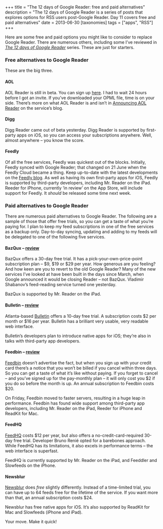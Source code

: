 +++
title = "The 12 days of Google Reader: free and paid alternatives"
description = "The 12 days of Google Reader is a series of posts that explores options for RSS users post-Google Reader. Day 11 covers free and paid alternatives"
date = 2013-06-30
[taxonomies]
tags = ["apps", "RSS"]
+++

Here are some free and paid options you might like to consider to replace Google Reader. There are numerous others, including some I’ve reviewed in *[The 12 days of Google Reader](/tags/12-days-of-google-reader/)* series. These are just for starters.

### Free alternatives to Google Reader

These are the big three.

#### AOL

AOL Reader is still in beta. You can sign up [here](http://reader.aol.com). I had to wait 24 hours before I got an invite. If you’ve downloaded your OPML file, time is on your side. There’s more on what AOL Reader is and isn’t in [Announcing AOL Reader](http://blog.aol.com/2013/06/24/announcing-aol-reader/) on the service’s blog.

#### Digg

Digg Reader came out of beta yesterday. Digg Reader is supported by first-party apps on iOS, so you can access your subscriptions anywhere. Well, almost anywhere – you know the score.

#### Feedly

Of all the free services, Feedly was quickest out of the blocks. Initially, Feedly synced with Google Reader; that changed on 21 June when the Feedly Cloud became a thing. Keep up-to-date with the latest developments on the [Feedly blog](http://blog.feedly.com). As well as having its own first-party apps for iOS, Feedly is supported by third-party developers, including Mr. Reader on the iPad. Reeder for iPhone, currently ‘in review’ on the App Store, will include support for Feedly. It *should* be released some time next week.

### Paid alternatives to Google Reader

There are numerous paid alternatives to Google Reader. The following are a sample of those that offer free trials, so you can get a taste of what you’re paying for. I plan to keep my feed subscriptions in one of the free services as a backup only. Day-to-day syncing, updating and adding to my feeds will be delegated to one of the following five services.

#### BazQux – [review](/tags/12-days-of-google-reader/)

BazQux offers a 30-day free trial. It has a pick-your-own-price-point subscription plan – $9, $19 or $29 per year. How generous are you feeling? And how keen are you to revert to the old Google Reader? Many of the new services I’ve looked at have been built in the days since March, when Google announced it would be closing Reader – not BazQux. Vladimir Shabanov’s feed-reading service turned one yesterday.

BazQux is supported by Mr. Reader on the iPad.

#### Bulletin – [review](/tags/12-days-of-google-reader/)

Atlanta-based [Bulletin](https://www.bulletin.io) offers a 10-day free trial. A subscription costs $2 per month or $16 per year. Bulletin has a brilliant very usable, very readable web interface.

Bulletin’s developers plan to introduce native apps for iOS; they’re also in talks with third-party app developers.

#### Feedbin – [review](/tags/12-days-of-google-reader/)

[Feedbin](http://feedbin.me) doesn’t advertise the fact, but when you sign up with your credit card there’s a notice that you won’t be billed if you cancel within three days. So you can get a taste of what it’s like without paying. If you forget to cancel – and you’ve signed up for the pay-monthly plan – it will only cost you $2 if you do so before the month is up. An annual subscription to Feedbin costs $20.

On Friday, Feedbin moved to faster servers, resulting in a huge leap in performance. Feedbin has found wide support among third-party app developers, including Mr. Reader on the iPad, Reeder for iPhone and ReadKit for Mac.

#### FeedHQ

[FeedHQ](https://feedhq.org) costs $12 per year, but also offers a no-credit-card-required 30-day free trial. Developer Bruno Renié opted for a barebones approach. While FeedHQ has its limitations, it also excels in performance terms – the web interface is superfast. 

FeedHQ is currently supported by Mr. Reader on the iPad, and Feeddler and Slowfeeds on the iPhone.

#### Newsblur

[Newsblur](http://newsblur.com) does *free* slightly differently. Instead of a time-limited trial, you can have up to 64 feeds free for the lifetime of the service. If you want more than that, an annual subscription costs $24.

Newsblur has free native apps for iOS. It’s also supported by ReadKit for Mac and Slowfeeds (iPhone and iPad).

Your move. Make it quick!
